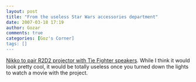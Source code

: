 ```yaml
---
layout: post
title: "From the useless Star Wars accessories department"
date: 2007-03-18 17:19
author: Gozar
comments: true
categories: [Goz's Corner]
tags: []
---
```

<a href="http://www.engadget.com/2007/03/14/nikko-to-pair-r2d2-projector-with-tie-fighter-speakers/">Nikko to pair R2D2 projector with Tie Fighter speakers</a>. While I think it would look pretty cool, it would be totally useless once you turned down the lights to watch a movie with the project. 
